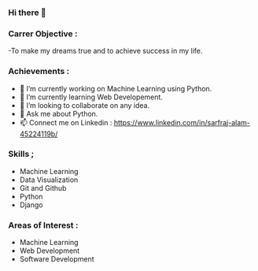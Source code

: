 ### Hi there 👋

<!--
**sarfraj-alam/sarfraj-alam** is a ✨ _special_ ✨ repository because its `README.md` (this file) appears on your GitHub profile.
-->
### Carrer Objective :
  -To make my dreams true and to achieve success in my life.
  
### Achievements : 
- 🔭 I’m currently working on Machine Learning using Python.
- 🌱 I’m currently learning Web Developement.
- 👯 I’m looking to collaborate on any idea.
- 💬 Ask me about Python.
- 📫 Connect me on Linkedin : https://www.linkedin.com/in/sarfraj-alam-45224119b/

### Skills ;
  - Machine Learning
  - Data Visualization
  - Git and Github
  - Python
  - Django
  
### Areas of Interest : 
  - Machine Learning
  - Web Development
  - Software Development
